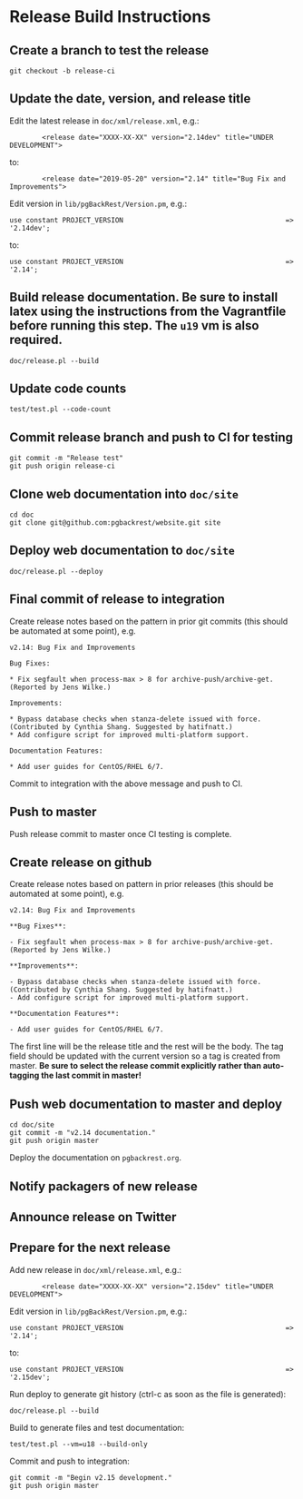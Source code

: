# Release Build Instructions

## Create a branch to test the release

```
git checkout -b release-ci
```

## Update the date, version, and release title

Edit the latest release in `doc/xml/release.xml`, e.g.:
```
        <release date="XXXX-XX-XX" version="2.14dev" title="UNDER DEVELOPMENT">
```
to:
```
        <release date="2019-05-20" version="2.14" title="Bug Fix and Improvements">
```

Edit version in `lib/pgBackRest/Version.pm`, e.g.:
```
use constant PROJECT_VERSION                                        => '2.14dev';
```
to:
```
use constant PROJECT_VERSION                                        => '2.14';
```

## Build release documentation.  Be sure to install latex using the instructions from the Vagrantfile before running this step.  The `u19` vm is also required.
```
doc/release.pl --build
```

## Update code counts
```
test/test.pl --code-count
```

## Commit release branch and push to CI for testing
```
git commit -m "Release test"
git push origin release-ci
```

## Clone web documentation into `doc/site`
```
cd doc
git clone git@github.com:pgbackrest/website.git site
```

## Deploy web documentation to `doc/site`
```
doc/release.pl --deploy
```

## Final commit of release to integration

Create release notes based on the pattern in prior git commits (this should be automated at some point), e.g.
```
v2.14: Bug Fix and Improvements

Bug Fixes:

* Fix segfault when process-max > 8 for archive-push/archive-get. (Reported by Jens Wilke.)

Improvements:

* Bypass database checks when stanza-delete issued with force. (Contributed by Cynthia Shang. Suggested by hatifnatt.)
* Add configure script for improved multi-platform support.

Documentation Features:

* Add user guides for CentOS/RHEL 6/7.
```

Commit to integration with the above message and push to CI.

## Push to master

Push release commit to master once CI testing is complete.

## Create release on github

Create release notes based on pattern in prior releases (this should be automated at some point), e.g.
```
v2.14: Bug Fix and Improvements

**Bug Fixes**:

- Fix segfault when process-max > 8 for archive-push/archive-get. (Reported by Jens Wilke.)

**Improvements**:

- Bypass database checks when stanza-delete issued with force. (Contributed by Cynthia Shang. Suggested by hatifnatt.)
- Add configure script for improved multi-platform support.

**Documentation Features**:

- Add user guides for CentOS/RHEL 6/7.
```

The first line will be the release title and the rest will be the body.  The tag field should be updated with the current version so a tag is created from master. **Be sure to select the release commit explicitly rather than auto-tagging the last commit in master!**

## Push web documentation to master and deploy
```
cd doc/site
git commit -m "v2.14 documentation."
git push origin master
```

Deploy the documentation on `pgbackrest.org`.

## Notify packagers of new release

## Announce release on Twitter

## Prepare for the next release

Add new release in `doc/xml/release.xml`, e.g.:
```
        <release date="XXXX-XX-XX" version="2.15dev" title="UNDER DEVELOPMENT">
```

Edit version in `lib/pgBackRest/Version.pm`, e.g.:
```
use constant PROJECT_VERSION                                        => '2.14';
```
to:
```
use constant PROJECT_VERSION                                        => '2.15dev';
```

Run deploy to generate git history (ctrl-c as soon as the file is generated):
```
doc/release.pl --build
```

Build to generate files and test documentation:
```
test/test.pl --vm=u18 --build-only
```

Commit and push to integration:
```
git commit -m "Begin v2.15 development."
git push origin master
```
